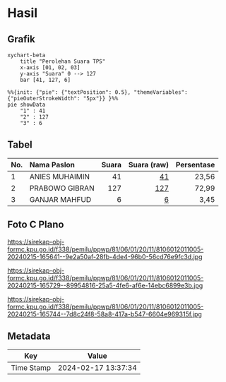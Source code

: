 # Hasil

## Grafik

```mermaid
xychart-beta
    title "Perolehan Suara TPS"
    x-axis [01, 02, 03]
    y-axis "Suara" 0 --> 127
    bar [41, 127, 6]
```

```mermaid
%%{init: {"pie": {"textPosition": 0.5}, "themeVariables": {"pieOuterStrokeWidth": "5px"}} }%%
pie showData
    "1" : 41
    "2" : 127
    "3" : 6
```

## Tabel

| No. | Nama Paslon    | Suara | Suara (raw) | Persentase |
|:--- |:-------------- | -----:| -----------:| ----------:|
| 1   | ANIES MUHAIMIN | 41    | [41][p-1]   | 23,56      |
| 2   | PRABOWO GIBRAN | 127   | [127][p-2]  | 72,99      |
| 3   | GANJAR MAHFUD  | 6     | [6][p-3]    | 3,45       |


[p-1]: https://github.com/gigit-pemilu/pemilu-2024-81-maluku/blob/main/pilpres/hitung-suara/sub/81-maluku/sub/06-seram-bagian-barat/sub/01-kairatu/sub/2011-waimital/sub/005-tps/sub/paslon-1.txt
[p-2]: https://github.com/gigit-pemilu/pemilu-2024-81-maluku/blob/main/pilpres/hitung-suara/sub/81-maluku/sub/06-seram-bagian-barat/sub/01-kairatu/sub/2011-waimital/sub/005-tps/sub/paslon-2.txt
[p-3]: https://github.com/gigit-pemilu/pemilu-2024-81-maluku/blob/main/pilpres/hitung-suara/sub/81-maluku/sub/06-seram-bagian-barat/sub/01-kairatu/sub/2011-waimital/sub/005-tps/sub/paslon-3.txt

## Foto C Plano

https://sirekap-obj-formc.kpu.go.id/f338/pemilu/ppwp/81/06/01/20/11/8106012011005-20240215-165641--9e2a50af-28fb-4de4-96b0-56cd76e9fc3d.jpg

https://sirekap-obj-formc.kpu.go.id/f338/pemilu/ppwp/81/06/01/20/11/8106012011005-20240215-165729--89954816-25a5-4fe6-af6e-14ebc6899e3b.jpg

https://sirekap-obj-formc.kpu.go.id/f338/pemilu/ppwp/81/06/01/20/11/8106012011005-20240215-165744--7d8c24f8-58a8-417a-b547-6604e969315f.jpg


## Metadata

| Key        | Value               |
| ---------- | ------------------- |
| Time Stamp | 2024-02-17 13:37:34 |



